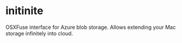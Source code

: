 # initinite
OSXFuse interface for Azure blob storage. Allows extending your Mac storage infinitely into cloud.
